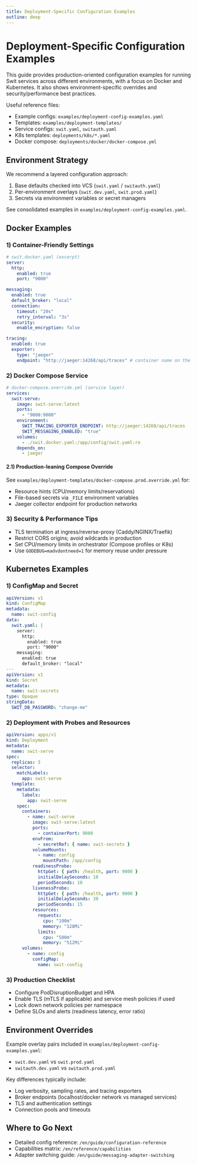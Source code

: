 ```yaml
---
title: Deployment-Specific Configuration Examples
outline: deep
---
```


# Deployment-Specific Configuration Examples

This guide provides production-oriented configuration examples for running Swit services across different environments, with a focus on Docker and Kubernetes. It also shows environment-specific overrides and security/performance best practices.

Useful reference files:

- Example configs: `examples/deployment-config-examples.yaml`
- Templates: `examples/deployment-templates/`
- Service configs: `swit.yaml`, `switauth.yaml`
- K8s templates: `deployments/k8s/*.yaml`
- Docker compose: `deployments/docker/docker-compose.yml`

## Environment Strategy

We recommend a layered configuration approach:

1. Base defaults checked into VCS (`swit.yaml` / `switauth.yaml`)
2. Per-environment overlays (`swit.dev.yaml`, `swit.prod.yaml`)
3. Secrets via environment variables or secret managers

See consolidated examples in `examples/deployment-config-examples.yaml`.

## Docker Examples

### 1) Container-Friendly Settings

```yaml
# swit.docker.yaml (excerpt)
server:
  http:
    enabled: true
    port: "9000"

messaging:
  enabled: true
  default_broker: "local"
  connection:
    timeout: "20s"
    retry_interval: "3s"
  security:
    enable_encryption: false

tracing:
  enabled: true
  exporter:
    type: "jaeger"
    endpoint: "http://jaeger:14268/api/traces" # container name on the same network
```

### 2) Docker Compose Service

```yaml
# docker-compose.override.yml (service layer)
services:
  swit-serve:
    image: swit-serve:latest
    ports:
      - "9000:9000"
    environment:
      SWIT_TRACING_EXPORTER_ENDPOINT: http://jaeger:14268/api/traces
      SWIT_MESSAGING_ENABLED: "true"
    volumes:
      - ./swit.docker.yaml:/app/config/swit.yaml:ro
    depends_on:
      - jaeger
```

#### 2.1) Production-leaning Compose Override

See `examples/deployment-templates/docker-compose.prod.override.yml` for:

- Resource hints (CPU/memory limits/reservations)
- File-based secrets via `_FILE` environment variables
- Jaeger collector endpoint for production networks

### 3) Security & Performance Tips

- TLS termination at ingress/reverse-proxy (Caddy/NGINX/Traefik)
- Restrict CORS origins; avoid wildcards in production
- Set CPU/memory limits in orchestrator (Compose profiles or K8s)
- Use `GODEBUG=madvdontneed=1` for memory reuse under pressure

## Kubernetes Examples

### 1) ConfigMap and Secret

```yaml
apiVersion: v1
kind: ConfigMap
metadata:
  name: swit-config
data:
  swit.yaml: |
    server:
      http:
        enabled: true
        port: "9000"
    messaging:
      enabled: true
      default_broker: "local"
---
apiVersion: v1
kind: Secret
metadata:
  name: swit-secrets
type: Opaque
stringData:
  SWIT_DB_PASSWORD: "change-me"
```

### 2) Deployment with Probes and Resources

```yaml
apiVersion: apps/v1
kind: Deployment
metadata:
  name: swit-serve
spec:
  replicas: 3
  selector:
    matchLabels:
      app: swit-serve
  template:
    metadata:
      labels:
        app: swit-serve
    spec:
      containers:
        - name: swit-serve
          image: swit-serve:latest
          ports:
            - containerPort: 9000
          envFrom:
            - secretRef: { name: swit-secrets }
          volumeMounts:
            - name: config
              mountPath: /app/config
          readinessProbe:
            httpGet: { path: /health, port: 9000 }
            initialDelaySeconds: 10
            periodSeconds: 10
          livenessProbe:
            httpGet: { path: /health, port: 9000 }
            initialDelaySeconds: 30
            periodSeconds: 15
          resources:
            requests:
              cpu: "100m"
              memory: "128Mi"
            limits:
              cpu: "500m"
              memory: "512Mi"
      volumes:
        - name: config
          configMap:
            name: swit-config
```

### 3) Production Checklist

- Configure PodDisruptionBudget and HPA
- Enable TLS (mTLS if applicable) and service mesh policies if used
- Lock down network policies per namespace
- Define SLOs and alerts (readiness latency, error ratio)

## Environment Overrides

Example overlay pairs included in `examples/deployment-config-examples.yaml`:

- `swit.dev.yaml` vs `swit.prod.yaml`
- `switauth.dev.yaml` vs `switauth.prod.yaml`

Key differences typically include:

- Log verbosity, sampling rates, and tracing exporters
- Broker endpoints (localhost/docker network vs managed services)
- TLS and authentication settings
- Connection pools and timeouts

## Where to Go Next

- Detailed config reference: `/en/guide/configuration-reference`
- Capabilities matrix: `/en/reference/capabilities`
- Adapter switching guide: `/en/guide/messaging-adapter-switching`


